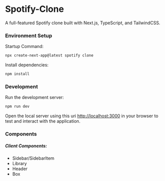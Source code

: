 # Spotify-Clone

A full-featured Spotify clone built with Next.js, TypeScript, and TailwindCSS.

### Environment Setup
Startup Command:
```bash
npx create-next-app@latest spotify clone
```

Install dependencies:
```bash
npm install
```

### Development

Run the development server:
```bash
npm run dev
```

Open the local server using this uri [http://localhost:3000](http://localhost:3000) in your browser to test and interact with the application.

### Components

##### Client Components:
- Sidebar/SidebarItem
- Library
- Header
- Box

